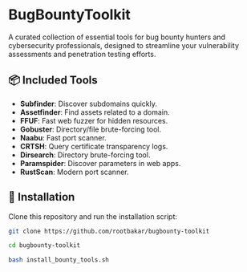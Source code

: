 # BugBountyToolkit

A curated collection of essential tools for bug bounty hunters and cybersecurity professionals, designed to streamline your vulnerability assessments and penetration testing efforts.

## 📦 Included Tools

- **Subfinder**: Discover subdomains quickly.
- **Assetfinder**: Find assets related to a domain.
- **FFUF**: Fast web fuzzer for hidden resources.
- **Gobuster**: Directory/file brute-forcing tool.
- **Naabu**: Fast port scanner.
- **CRTSH**: Query certificate transparency logs.
- **Dirsearch**: Directory brute-forcing tool.
- **Paramspider**: Discover parameters in web apps.
- **RustScan**: Modern port scanner.

## 🚀 Installation
Clone this repository and run the installation script:

```bash
git clone https://github.com/rootbakar/bugbounty-toolkit
```
```bash
cd bugbounty-toolkit
```
```bash
bash install_bounty_tools.sh
```
